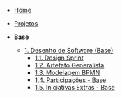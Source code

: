 <!-- docs/_sidebar.md -->
- [Home](/Home/Home.md)

- [Projetos](/Projeto/Projeto.md)

- **Base**
  - [1. Desenho de Software (Base)](/Base/1.Base.md)
    - [1.1. Design Sprint](/Base/1.1.DesignSprint.md)
    - [1.2. Artefato Generalista](/Base/1.2.ArtefatoGeneralista.md)
    - [1.3. Modelagem BPMN](/Base/1.3.ModelagemBPMN.md)
    - [1.4. Participações - Base](/Base/1.4.ParticipacoesBase.md)
    - [1.5. Iniciativas Extras - Base](/Base/1.5.IniciativasExtras.md)
